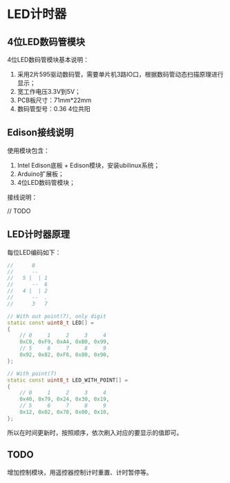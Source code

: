 # LED计时器

## 4位LED数码管模块

4位LED数码管模块基本说明：

1. 采用2片595驱动数码管，需要单片机3路IO口，根据数码管动态扫描原理进行显示；
2. 宽工作电压3.3V到5V；
3. PCB板尺寸：71mm*22mm
4. 数码管型号：0.36 4位共阳

## Edison接线说明

使用模块包含：

1. Intel Edison底板 + Edison模块，安装ubilinux系统；
2. Arduino扩展板；
3. 4位LED数码管模块；

接线说明：

// TODO

## LED计时器原理

每位LED编码如下：

``` cpp
//      0
//      --
//   5 |  | 1
//      --  6
//   4 |  | 2
//      --  .
//      3   7

// With out point(7), only digit
static const uint8_t LED[] =
{
    // 0     1     2     3     4
    0xC0, 0xF9, 0xA4, 0xB0, 0x99,
    // 5     6     7     8     9
    0x92, 0x82, 0xF8, 0x80, 0x90,
};

// With point(7)
static const uint8_t LED_WITH_POINT[] =
{
    // 0     1     2     3     4
    0x40, 0x79, 0x24, 0x30, 0x19,
    // 5     6     7     8     9
    0x12, 0x02, 0x78, 0x00, 0x10,
};
```

所以在时间更新时，按照顺序，依次刷入对应的要显示的值即可。

## TODO

增加控制模块，用遥控器控制计时重置、计时暂停等。

